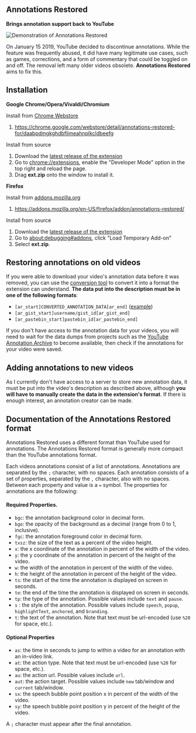 ## Annotations Restored
**Brings annotation support back to YouTube**

![Demonstration of Annotations Restored](https://github.com/isaackd/AnnotationsRestored/blob/master/demo.gif)

On January 15 2019, YouTube decided to discontinue annotations. While the feature was frequently abused, it did have many legitimate use cases, such as games, corrections, and a form of commentary that could be toggled on and off. The removal left many older videos obsolete. **Annotations Restored** aims to fix this.

## Installation
**Google Chrome/Opera/Vivaldi/Chromium**

Install from [Chrome Webstore](https://chrome.google.com/webstore)
1. https://chrome.google.com/webstore/detail/annotations-restored-for/daabpdmgkghdbfljmeahnplkcldbeefg

Install from source
1. Download the [latest release of the extension](https://github.com/isaackd/AnnotationsRestored/releases) 
2. Go to [chrome://extensions](chrome://extensions), enable the "Developer Mode" option in the top right and reload the page.
4. Drag **ext.zip** onto the window to install it. 

**Firefox**

Install from [addons.mozilla.org](https://addons.mozilla.org)
1. https://addons.mozilla.org/en-US/firefox/addon/annotations-restored/

Install from source
1. Download the [latest release of the extension](https://github.com/isaackd/AnnotationsRestored/releases)
2. Go to [about:debugging#addons](about:debugging#addons), click "Load Temporary Add-on"
3. Select **ext.zip**.


## Restoring annotations on old videos
If you were able to download your video's annotation data before it was removed, you can use the [conversion tool](https://isaackd.github.io/annotations-converter/) to convert it into a format the extension can understand. **The data put into the description must be in one of the following formats**: 
* `[ar_start]CONVERTED_ANNOTATION_DATA[ar_end]` ([example](https://imgur.com/1ubx6B8))
* `[ar_gist_start]username/gist_id[ar_gist_end]`
* `[ar_pastebin_start]pastebin_id[ar_pastebin_end]`

If you don't have access to the annotation data for your videos, you will need to wait for the data dumps from  projects such as the [YouTube Annotation Archive](https://www.reddit.com/r/DataHoarder/comments/aa6czg/youtube_annotation_archive/) to become available, then check if the annotations for your video were saved.

## Adding annotations to new videos
As I currently don't have access to a server to store new annotation data, it must be put into the video's description as described above, although **you will have to manually create the data in the extension's format**. If there is enough interest, an annotation creator can be made.

## Documentation of the Annotations Restored format
Annotations Restored uses a different format than YouTube used for annotations. The Annotations Restored format is generally more compact than the YouTube annotations format.

Each videos annotations consist of a list of annotations. Annotations are separated by the `;` character, with no spaces. Each annotation consists of a set of properties, separated by the `,` character, also with no spaces. Between each property and value is a `=` symbol. The properties for annotations are the following:
#### Required Properties.
* `bgc`: the annotation background color in decimal form.
* `bgo`: the opacity of the background as a decimal (range from 0 to 1, inclusive).
* `fgc`: the annotation foreground color in decimal form.
* `txsz`: the size of the text as a percent of the video height.
* `x`: the x coordinate of the annotation in percent of the width of the video.
* `y`: the y coordinate of the annotation in percent of the height of the video.
* `w`: the width of the annotation in percent of the width of the video.
* `h`: the height of the annotation in percent of the height of the video.
* `ts`: the start of the time the annotation is displayed on screen in seconds.
* `te`: the end of the time the annotation is displayed on screen in seconds.
* `tp`: the type of the annotation. Possible values include `text` and `pause`.
* `s` : the style of the annotation. Possible values include `speech`, `popup`, `highlightText`, `anchored`, and `branding`.
* `t`: the text of the annotation. Note that text must be url-encoded (use `%20` for space, etc.).
#### Optional Properties
* `as`: the time in seconds to jump to within a video for an annotation with an in-video link.
* `at`: the action type. Note that text must be url-encoded (use `%20` for space, etc.).
* `au`: the action url. Possible values include `url`.
* `aut`: the action target. Possible values include `new` tab/window and `current` tab/window.
* `sx`: the speech bubble point position x in percent of the width of the video.
* `sy`: the speech bubble point position y in percent of the height of the video.

A `;` character must appear after the final annotation.
